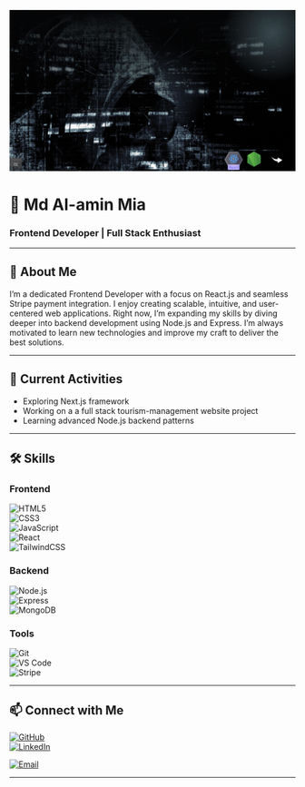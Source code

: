
![Banner](https://github.com/alamindev07/alamindev07/blob/main/Black%20Futuristic%20Animated%20Programmer%20Presentation.gif)


# 👋 Md Al-amin Mia  
### Frontend Developer | Full Stack Enthusiast  

---

## 💼 About Me  
I’m a dedicated Frontend Developer with a focus on React.js and seamless Stripe payment integration.
I enjoy creating scalable, intuitive, and user-centered web applications.
Right now, I’m expanding my skills by diving deeper into backend development using Node.js and Express.
I’m always motivated to learn new technologies and improve my craft to deliver the best solutions.

---

## 🚀 Current Activities  
- Exploring Next.js framework  
- Working on a a full stack tourism-management website project  
- Learning advanced Node.js backend patterns 

---

## 🛠️ Skills  

### Frontend  
![HTML5](https://img.shields.io/badge/HTML5-%23E34F26?logo=html5&logoColor=white)  
![CSS3](https://img.shields.io/badge/CSS3-%231572B6?logo=css3&logoColor=white)  
![JavaScript](https://img.shields.io/badge/JavaScript-%23F7DF1E?logo=javascript&logoColor=black)  
![React](https://img.shields.io/badge/React-%2320232a?logo=react&logoColor=%2361DAFB)  
![TailwindCSS](https://img.shields.io/badge/Tailwind-%23038BFA?logo=tailwindcss&logoColor=white)  

### Backend  
![Node.js](https://img.shields.io/badge/Node.js-%23339933?logo=node.js&logoColor=white)  
![Express](https://img.shields.io/badge/Express-%23404d59?logo=express&logoColor=white)  
![MongoDB](https://img.shields.io/badge/MongoDB-%2347A248?logo=mongodb&logoColor=white)  

### Tools  
![Git](https://img.shields.io/badge/Git-%23F05032?logo=git&logoColor=white)  
![VS Code](https://img.shields.io/badge/VS_Code-%23007ACC?logo=visual-studio-code&logoColor=white)  
![Stripe](https://img.shields.io/badge/Stripe-%23000000?logo=stripe&logoColor=white)  

---

## 📫 Connect with Me  
[![GitHub](https://img.shields.io/badge/GitHub-%2312100E?logo=github&logoColor=white)](https://github.com/alamindev07)  
[![LinkedIn](https://img.shields.io/badge/LinkedIn-%230077B5?logo=linkedin&logoColor=white)](https://www.linkedin.com/in/alamindev07/)  
 
[![Email](https://img.shields.io/badge/Email-D14836?logo=gmail&logoColor=white)](mailto:alamin.dev07@gmail.com)  

---
